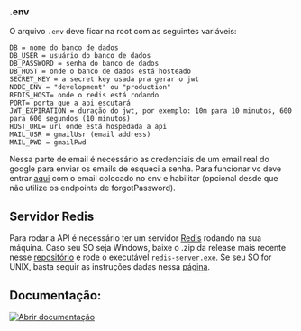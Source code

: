 ### .env
O arquivo `.env` deve ficar na root com as seguintes variáveis:
```
DB = nome do banco de dados
DB_USER = usuário do banco de dados
DB_PASSWORD = senha do banco de dados
DB_HOST = onde o banco de dados está hosteado
SECRET_KEY = a secret key usada pra gerar o jwt
NODE_ENV = "development" ou "production" 
REDIS_HOST= onde o redis está rodando
PORT= porta que a api escutará
JWT_EXPIRATION = duração do jwt, por exemplo: 10m para 10 minutos, 600 para 600 segundos (10 minutos)
HOST_URL= url onde está hospedada a api
MAIL_USR = gmailUsr (email address)
MAIL_PWD = gmailPwd
```
Nessa parte de email é necessário as credenciais de um email real do google para enviar os emails de esqueci a senha. Para funcionar vc deve entrar [aqui](https://myaccount.google.com/lesssecureapps?pli=1&rapt=AEjHL4MtkSLOQcnXIe3rsHXXooYTbq1_6qRFgw3XE5S2XJOJTCDzW3LH2R7vLqasO33mfgmRmvPNv26rbFMoBlkOXy1MM_xeeg) com o email colocado no env e habilitar (opcional desde que não utilize os endpoints de forgotPassword). 

## Servidor Redis
Para rodar a API é necessário ter um servidor [Redis](https://redis.io) rodando na sua máquina. Caso seu SO seja Windows, baixe o .zip da release mais recente nesse [repositório](https://github.com/microsoftarchive/redis/releases) e rode o executável `redis-server.exe`. Se seu SO for UNIX, basta seguir as instruções dadas nessa [página](https://redis.io/download).

## Documentação:
[![Abrir documentação](https://run.pstmn.io/button.svg)](https://documenter.getpostman.com/view/14887511/UUxzA7yP#ab86b943-62dc-4494-9a47-c532f925c2df)
